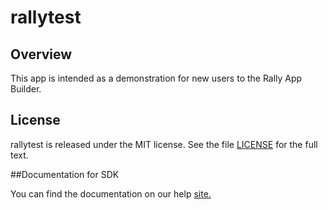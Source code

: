 rallytest
=========================

## Overview

This app is intended as a demonstration for new users to the Rally App Builder.

## License

rallytest is released under the MIT license.  See the file [LICENSE](./LICENSE) for the full text.

##Documentation for SDK

You can find the documentation on our help [site.](https://help.rallydev.com/apps/2.1/doc/)
